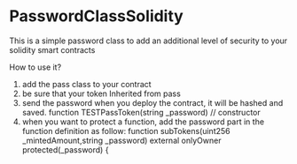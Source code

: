 # PasswordClassSolidity
This is a simple password class to add an additional level of security to your solidity smart contracts

How to use it?

1) add the pass class to your contract
2) be sure that your token Inherited from pass
3) send the password when you deploy the contract, it will be hashed and saved.
 function TESTPassToken(string _password) // constructor
4) when you want to protect a function, add the password part in the function definition as follow:
     function subTokens(uint256 _mintedAmount,string _password)  external onlyOwner protected(_password) {
